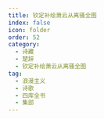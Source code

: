 ```yaml
---
title: 钦定补绘萧云从离骚全图
index: false
icon: folder
order: 52
category:
  - 诗藏
  - 楚辞
  - 钦定补绘萧云从离骚全图
tag:
  - 浪漫主义
  - 诗歌
  - 四库全书
  - 集部
---
```


<AutoCatalog  />